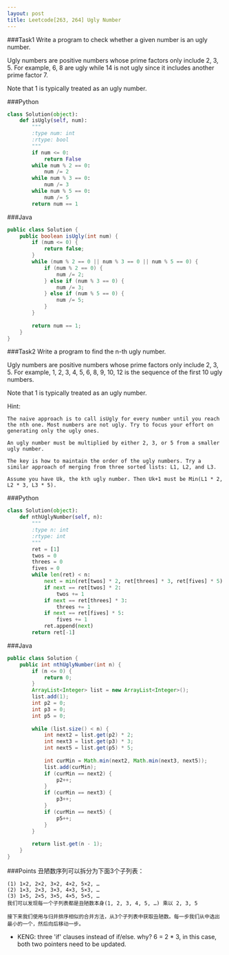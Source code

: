 ```yaml
---
layout: post
title: Leetcode[263, 264] Ugly Number
---
```

###Task1
Write a program to check whether a given number is an ugly number.

Ugly numbers are positive numbers whose prime factors only include 2, 3, 5. For example, 6, 8 are ugly while 14 is not ugly since it includes another prime factor 7.

Note that 1 is typically treated as an ugly number.

###Python
```python
class Solution(object):
    def isUgly(self, num):
        """
        :type num: int
        :rtype: bool
        """
        if num <= 0:
            return False
        while num % 2 == 0:
            num /= 2
        while num % 3 == 0:
            num /= 3
        while num % 5 == 0:
            num /= 5
        return num == 1
```

###Java
```java
public class Solution {
    public boolean isUgly(int num) {
        if (num <= 0) {
            return false;
        }
        while (num % 2 == 0 || num % 3 == 0 || num % 5 == 0) {
            if (num % 2 == 0) {
                num /= 2;
            } else if (num % 3 == 0) {
                num /= 3;
            } else if (num % 5 == 0) {
                num /= 5;
            }
        }
        
        return num == 1;
    }
}
```

###Task2
Write a program to find the n-th ugly number.

Ugly numbers are positive numbers whose prime factors only include 2, 3, 5. For example, 1, 2, 3, 4, 5, 6, 8, 9, 10, 12 is the sequence of the first 10 ugly numbers.

Note that 1 is typically treated as an ugly number.

Hint:

	The naive approach is to call isUgly for every number until you reach the nth one. Most numbers are not ugly. Try to focus your effort on generating only the ugly ones.
	
	An ugly number must be multiplied by either 2, 3, or 5 from a smaller ugly number.
	
	The key is how to maintain the order of the ugly numbers. Try a similar approach of merging from three sorted lists: L1, L2, and L3.
	
	Assume you have Uk, the kth ugly number. Then Uk+1 must be Min(L1 * 2, L2 * 3, L3 * 5).
	
	
###Python
```python
class Solution(object):
    def nthUglyNumber(self, n):
        """
        :type n: int
        :rtype: int
        """
        ret = [1]
        twos = 0
        threes = 0
        fives = 0
        while len(ret) < n:
            next = min(ret[twos] * 2, ret[threes] * 3, ret[fives] * 5)
            if next == ret[twos] * 2:
                twos += 1
            if next == ret[threes] * 3:
                threes += 1
            if next == ret[fives] * 5:
                fives += 1
            ret.append(next)
        return ret[-1]
```

###Java
```java
public class Solution {
    public int nthUglyNumber(int n) {
        if (n <= 0) {
            return 0;
        }
        ArrayList<Integer> list = new ArrayList<Integer>();
        list.add(1);
        int p2 = 0;
        int p3 = 0;
        int p5 = 0;
        
        while (list.size() < n) {
            int next2 = list.get(p2) * 2;
            int next3 = list.get(p3) * 3;
            int next5 = list.get(p5) * 5;
            
            int curMin = Math.min(next2, Math.min(next3, next5));
            list.add(curMin);
            if (curMin == next2) {
                p2++;
            } 
            if (curMin == next3) {
                p3++;
            }
            if (curMin == next5) {
                p5++;
            }
        }
        
        return list.get(n - 1);
    }
}
```
###Points
	丑陋数序列可以拆分为下面3个子列表：
	
	(1) 1×2, 2×2, 3×2, 4×2, 5×2, …
	(2) 1×3, 2×3, 3×3, 4×3, 5×3, …
	(3) 1×5, 2×5, 3×5, 4×5, 5×5, …
	我们可以发现每一个子列表都是丑陋数本身(1, 2, 3, 4, 5, …) 乘以 2, 3, 5
	
	接下来我们使用与归并排序相似的合并方法，从3个子列表中获取丑陋数。每一步我们从中选出最小的一个，然后向后移动一步。
	
* KENG: three 'if' clauses instead of if/else. why? 6 = 2 * 3, in this case, both two pointers need to be updated.